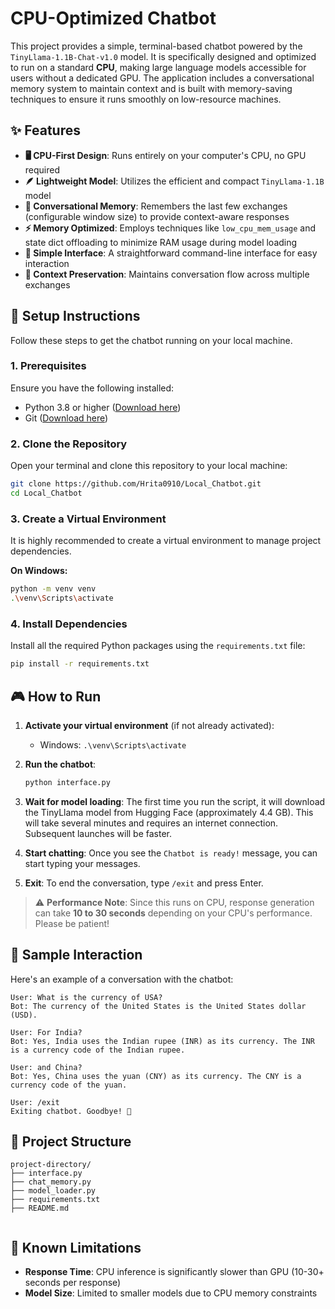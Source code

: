 # CPU-Optimized Chatbot

This project provides a simple, terminal-based chatbot powered by the `TinyLlama-1.1B-Chat-v1.0` model. It is specifically designed and optimized to run on a standard **CPU**, making large language models accessible for users without a dedicated GPU. The application includes a conversational memory system to maintain context and is built with memory-saving techniques to ensure it runs smoothly on low-resource machines.

## ✨ Features

* **🖥️ CPU-First Design**: Runs entirely on your computer's CPU, no GPU required
* **🪶 Lightweight Model**: Utilizes the efficient and compact `TinyLlama-1.1B` model
* **🧠 Conversational Memory**: Remembers the last few exchanges (configurable window size) to provide context-aware responses
* **⚡ Memory Optimized**: Employs techniques like `low_cpu_mem_usage` and state dict offloading to minimize RAM usage during model loading
* **🎯 Simple Interface**: A straightforward command-line interface for easy interaction
* **🔄 Context Preservation**: Maintains conversation flow across multiple exchanges

## 🚀 Setup Instructions

Follow these steps to get the chatbot running on your local machine.

### 1. Prerequisites

Ensure you have the following installed:
- Python 3.8 or higher ([Download here](https://www.python.org/downloads/))
- Git ([Download here](https://git-scm.com/downloads))

### 2. Clone the Repository

Open your terminal and clone this repository to your local machine:

```bash
git clone https://github.com/Hrita0910/Local_Chatbot.git
cd Local_Chatbot
```

### 3. Create a Virtual Environment

It is highly recommended to create a virtual environment to manage project dependencies.

**On Windows:**
```bash
python -m venv venv
.\venv\Scripts\activate
```

### 4. Install Dependencies

Install all the required Python packages using the `requirements.txt` file:

```bash
pip install -r requirements.txt
```

## 🎮 How to Run

1. **Activate your virtual environment** (if not already activated):
   - Windows: `.\venv\Scripts\activate`

2. **Run the chatbot**:
   ```bash
   python interface.py
   ```

3. **Wait for model loading**: The first time you run the script, it will download the TinyLlama model from Hugging Face (approximately 4.4 GB). This will take several minutes and requires an internet connection. Subsequent launches will be faster.

4. **Start chatting**: Once you see the `Chatbot is ready!` message, you can start typing your messages.

5. **Exit**: To end the conversation, type `/exit` and press Enter.

> ⚠️ **Performance Note**: Since this runs on CPU, response generation can take **10 to 30 seconds** depending on your CPU's performance. Please be patient!

## 💬 Sample Interaction

Here's an example of a conversation with the chatbot:

```
User: What is the currency of USA?          
Bot: The currency of the United States is the United States dollar (USD).

User: For India?
Bot: Yes, India uses the Indian rupee (INR) as its currency. The INR is a currency code of the Indian rupee.

User: and China?
Bot: Yes, China uses the yuan (CNY) as its currency. The CNY is a currency code of the yuan.

User: /exit
Exiting chatbot. Goodbye! 👋
```

## 📁 Project Structure

```
project-directory/
├── interface.py
├── chat_memory.py
├── model_loader.py        
├── requirements.txt      
├── README.md            
             
```

## 🚧 Known Limitations

- **Response Time**: CPU inference is significantly slower than GPU (10-30+ seconds per response)
- **Model Size**: Limited to smaller models due to CPU memory constraints
